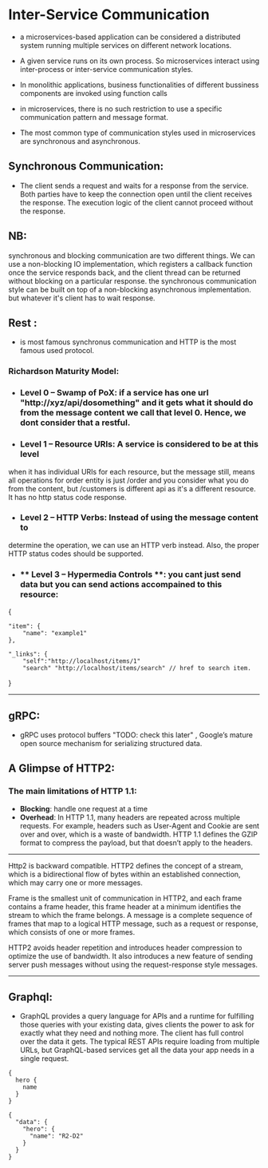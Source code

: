 # Inter-Service Communication

- a microservices-­based application can be considered a distributed system running multiple services on
different network locations.

- A given service runs on its own process. So microservices
interact using inter-process or inter-service communication styles.

- In monolithic applications, business functionalities of different bussiness components are invoked using function calls


- in microservices, there is no such restriction 
to use a specific communication pattern and message format. 

- The most common type of communication
styles used in microservices are synchronous and asynchronous.

## Synchronous Communication:
 - The client sends a request and waits for a
response from the service. Both parties have to keep the connection open until the client
receives the response. The execution logic of the client cannot proceed without the response.


## NB: 
synchronous and blocking communication are two different things. We can use a non-blocking IO implementation,
which registers a callback function once the service responds back, and the client thread can be returned without blocking on a particular response. the
synchronous communication style can be built on top of a non-blocking asynchronous implementation. but whatever it's client has to wait response.


## Rest :
 - is most famous synchronus communication and HTTP is the most famous used protocol.


### Richardson Maturity Model:
- ### **Level 0 – Swamp of PoX**:  if a service has one url "http://xyz/api/dosomething" and it gets what it should do from the message content we call that level 0. Hence, we dont consider that a restful.

- ### **Level 1 – Resource URIs:**  A service is considered to be at this level
when it has individual URIs for each resource, but the message still, means all operations for order entity is just /order and you consider what you do from the content, but /customers is different api as it's a different resource. It has no http status code response.

- ### **Level 2 – HTTP Verbs**: Instead of using the message content to
determine the operation, we can use an HTTP verb instead. Also, the proper HTTP status codes
should be supported.

- ### ** Level 3 – Hypermedia Controls **: you cant just send data but you can send actions accompained to this resource: 

{

    "item": {
        "name": "example1"
    },

    "_links": {
        "self":"http://localhost/items/1"
        "search" "http://localhost/items/search" // href to search item.
    
}


-----------------------------
## gRPC:
- gRPC uses protocol buffers "TODO: check this later" , Google’s mature open source mechanism for serializing structured data.

## A Glimpse of HTTP2:
  
### The main limitations of HTTP 1.1:
- **Blocking**: handle one request at a time
- **Overhead**: In HTTP 1.1, many headers are repeated
across multiple requests. For example, headers such as User-Agent and Cookie are sent over and over, which is a waste of bandwidth. HTTP 1.1 defines the GZIP format to compress the payload, but that
doesn’t apply to the headers.

---------------------------
Http2 is backward compatible. HTTP2 defines
the concept of a stream, which is a bidirectional flow of bytes within an established connection, which may carry one or more messages.

Frame is the smallest unit of
communication in HTTP2, and each frame contains a frame header, this frame header at a minimum
identifies the stream to which the frame belongs. A message is a complete sequence of
frames that map to a logical HTTP message, such as a request or response, which consists
of one or more frames.

HTTP2 avoids header repetition and introduces header compression to optimize
the use of bandwidth. It also introduces a new feature of sending server push messages
without using the request-response style messages. 

---------------
## Graphql:
- GraphQL provides a query language for APIs and a runtime for fulfilling those queries with your existing data, gives clients the power to ask for exactly what they need and nothing more. The client has full control over the data it gets. The typical REST APIs require
loading from multiple URLs, but GraphQL-based services get all the data your app needs
in a single request.
```
{
  hero {
    name
  }
}

{
  "data": {
    "hero": {
      "name": "R2-D2"
    }
  }
}
```

